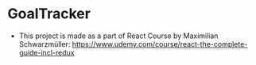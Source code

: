 # GoalTracker
- This project is made as a part of React Course by Maximilian Schwarzmüller: https://www.udemy.com/course/react-the-complete-guide-incl-redux

